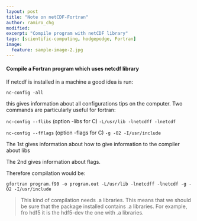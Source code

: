 ```yaml
---
layout: post
title: "Note on netCDF-Fortran"
author: ramiro_chg
modified:
excerpt: "Compile program with netCDF library"
tags: [scientific-computing, hodgepodge, Fortran]
image:
  feature: sample-image-2.jpg
---
```



#### Compile a Fortran program which uses netcdf library

If netcdf is installed in a machine a good idea is run:

``nc-config -all``

this gives information about all configurations tips on the computer. Two commands are particularly useful for fortran:

``nc-config --flibs`` (option -libs for C)
``-L/usr/lib -lnetcdff -lnetcdf``

``nc-config --fflags`` (option -flags for C)
``-g -O2 -I/usr/include``

The 1st gives information about how to give information to the compiler about libs

The 2nd gives information about flags.

Therefore compilation would be:

``gfortran program.f90 -o program.out -L/usr/lib -lnetcdff -lnetcdf -g -O2 -I/usr/include``

> This kind of compilation needs .a libraries. This means that we should be sure that the package installed contains .a libraries. For example, fro hdf5 it is the hdf5-dev the one with .a libraries.
